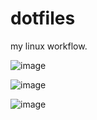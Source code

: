 # dotfiles
my linux workflow.



![image](https://user-images.githubusercontent.com/103060398/221401307-bcd60ccb-3ec7-4058-9738-e6d137f23364.png)


![image](https://user-images.githubusercontent.com/103060398/221401410-0a3b9841-a9de-4191-aa15-0bf737fa7b7d.png)


![image](https://user-images.githubusercontent.com/103060398/221401443-a20bc8ac-bf0b-4ce9-8a5b-99d100779e16.png)
